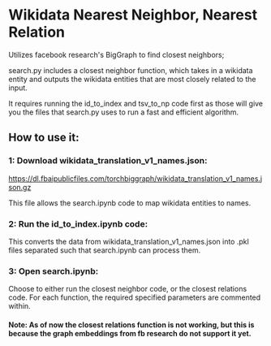 # Wikidata Nearest Neighbor, Nearest Relation
Utilizes facebook research's BigGraph to find closest neighbors; 

search.py includes a closest neighbor function, which takes in a wikidata entity and outputs the wikidata entities that are most closely related to the input.

It requires running the id_to_index and tsv_to_np code first as those will give you the files that search.py uses to run a fast and efficient algorithm.

## How to use it:

### 1: Download wikidata_translation_v1_names.json:
https://dl.fbaipublicfiles.com/torchbiggraph/wikidata_translation_v1_names.json.gz

This file allows the search.ipynb code to map wikidata entities to names. 
### 2: Run the id_to_index.ipynb code:
This converts the data from wikidata_translation_v1_names.json into .pkl files separated such that search.ipynb can process them.

### 3: Open search.ipynb:
Choose to either run the closest neighbor code, or the closest relations code. For each function, the required specified parameters are commented within.

#### Note: As of now the closest relations function is not working, but this is because the graph embeddings from fb research do not support it yet.
